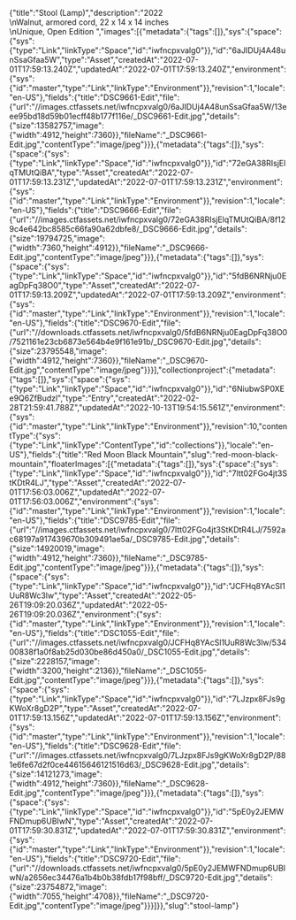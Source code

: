 {"title":"Stool (Lamp)","description":"2022 <br>\nWalnut, armored cord, 22 x 14 x 14 inches <br>\nUnique, Open Edition ","images":[{"metadata":{"tags":[]},"sys":{"space":{"sys":{"type":"Link","linkType":"Space","id":"iwfncpxvalg0"}},"id":"6aJIDUj4A48unSsaGfaa5W","type":"Asset","createdAt":"2022-07-01T17:59:13.240Z","updatedAt":"2022-07-01T17:59:13.240Z","environment":{"sys":{"id":"master","type":"Link","linkType":"Environment"}},"revision":1,"locale":"en-US"},"fields":{"title":"DSC9661-Edit","file":{"url":"//images.ctfassets.net/iwfncpxvalg0/6aJIDUj4A48unSsaGfaa5W/13eee95bd18d59b01ecff48b177f116e/_DSC9661-Edit.jpg","details":{"size":13582757,"image":{"width":4912,"height":7360}},"fileName":"_DSC9661-Edit.jpg","contentType":"image/jpeg"}}},{"metadata":{"tags":[]},"sys":{"space":{"sys":{"type":"Link","linkType":"Space","id":"iwfncpxvalg0"}},"id":"72eGA38RIsjElqTMUtQiBA","type":"Asset","createdAt":"2022-07-01T17:59:13.231Z","updatedAt":"2022-07-01T17:59:13.231Z","environment":{"sys":{"id":"master","type":"Link","linkType":"Environment"}},"revision":1,"locale":"en-US"},"fields":{"title":"DSC9666-Edit","file":{"url":"//images.ctfassets.net/iwfncpxvalg0/72eGA38RIsjElqTMUtQiBA/8f129c4e642bc8585c66fa90a62dbfe8/_DSC9666-Edit.jpg","details":{"size":19794725,"image":{"width":7360,"height":4912}},"fileName":"_DSC9666-Edit.jpg","contentType":"image/jpeg"}}},{"metadata":{"tags":[]},"sys":{"space":{"sys":{"type":"Link","linkType":"Space","id":"iwfncpxvalg0"}},"id":"5fdB6NRNju0EagDpFq38O0","type":"Asset","createdAt":"2022-07-01T17:59:13.209Z","updatedAt":"2022-07-01T17:59:13.209Z","environment":{"sys":{"id":"master","type":"Link","linkType":"Environment"}},"revision":1,"locale":"en-US"},"fields":{"title":"DSC9670-Edit","file":{"url":"//downloads.ctfassets.net/iwfncpxvalg0/5fdB6NRNju0EagDpFq38O0/7521161e23cb6873e564b4e9f161e91b/_DSC9670-Edit.jpg","details":{"size":23795548,"image":{"width":4912,"height":7360}},"fileName":"_DSC9670-Edit.jpg","contentType":"image/jpeg"}}}],"collectionproject":{"metadata":{"tags":[]},"sys":{"space":{"sys":{"type":"Link","linkType":"Space","id":"iwfncpxvalg0"}},"id":"6NiubwSP0XEe9Q6ZfBudzl","type":"Entry","createdAt":"2022-02-28T21:59:41.788Z","updatedAt":"2022-10-13T19:54:15.561Z","environment":{"sys":{"id":"master","type":"Link","linkType":"Environment"}},"revision":10,"contentType":{"sys":{"type":"Link","linkType":"ContentType","id":"collections"}},"locale":"en-US"},"fields":{"title":"Red Moon Black Mountain","slug":"red-moon-black-mountain","floaterImages":[{"metadata":{"tags":[]},"sys":{"space":{"sys":{"type":"Link","linkType":"Space","id":"iwfncpxvalg0"}},"id":"7ltt02FGo4jt3StKDtR4LJ","type":"Asset","createdAt":"2022-07-01T17:56:03.006Z","updatedAt":"2022-07-01T17:56:03.006Z","environment":{"sys":{"id":"master","type":"Link","linkType":"Environment"}},"revision":1,"locale":"en-US"},"fields":{"title":"DSC9785-Edit","file":{"url":"//images.ctfassets.net/iwfncpxvalg0/7ltt02FGo4jt3StKDtR4LJ/7592ac68197a917439670b309491ae5a/_DSC9785-Edit.jpg","details":{"size":14920019,"image":{"width":4912,"height":7360}},"fileName":"_DSC9785-Edit.jpg","contentType":"image/jpeg"}}},{"metadata":{"tags":[]},"sys":{"space":{"sys":{"type":"Link","linkType":"Space","id":"iwfncpxvalg0"}},"id":"JCFHq8YAcSl1UuR8Wc3lw","type":"Asset","createdAt":"2022-05-26T19:09:20.036Z","updatedAt":"2022-05-26T19:09:20.036Z","environment":{"sys":{"id":"master","type":"Link","linkType":"Environment"}},"revision":1,"locale":"en-US"},"fields":{"title":"DSC1055-Edit","file":{"url":"//images.ctfassets.net/iwfncpxvalg0/JCFHq8YAcSl1UuR8Wc3lw/53400838f1a0f8ab25d030be86d450a0/_DSC1055-Edit.jpg","details":{"size":2228157,"image":{"width":3200,"height":2136}},"fileName":"_DSC1055-Edit.jpg","contentType":"image/jpeg"}}},{"metadata":{"tags":[]},"sys":{"space":{"sys":{"type":"Link","linkType":"Space","id":"iwfncpxvalg0"}},"id":"7LJzpx8FJs9gKWoXr8gD2P","type":"Asset","createdAt":"2022-07-01T17:59:13.156Z","updatedAt":"2022-07-01T17:59:13.156Z","environment":{"sys":{"id":"master","type":"Link","linkType":"Environment"}},"revision":1,"locale":"en-US"},"fields":{"title":"DSC9628-Edit","file":{"url":"//images.ctfassets.net/iwfncpxvalg0/7LJzpx8FJs9gKWoXr8gD2P/881e6fe67d2f0ce44615646121516d63/_DSC9628-Edit.jpg","details":{"size":14121273,"image":{"width":4912,"height":7360}},"fileName":"_DSC9628-Edit.jpg","contentType":"image/jpeg"}}},{"metadata":{"tags":[]},"sys":{"space":{"sys":{"type":"Link","linkType":"Space","id":"iwfncpxvalg0"}},"id":"5pE0y2JEMWFNDmup6UBIwN","type":"Asset","createdAt":"2022-07-01T17:59:30.831Z","updatedAt":"2022-07-01T17:59:30.831Z","environment":{"sys":{"id":"master","type":"Link","linkType":"Environment"}},"revision":1,"locale":"en-US"},"fields":{"title":"DSC9720-Edit","file":{"url":"//downloads.ctfassets.net/iwfncpxvalg0/5pE0y2JEMWFNDmup6UBIwN/a2656ec34476a1b4b0b38fdb17f98bff/_DSC9720-Edit.jpg","details":{"size":23754872,"image":{"width":7055,"height":4708}},"fileName":"_DSC9720-Edit.jpg","contentType":"image/jpeg"}}}]}},"slug":"stool-lamp"}